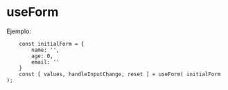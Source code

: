 # useForm 

Ejemplo:
```
    const initialForm = {
        name: '',
        age: 0,
        email: ''
    }
    const [ values, handleInputChange, reset ] = useForm( initialForm );
```